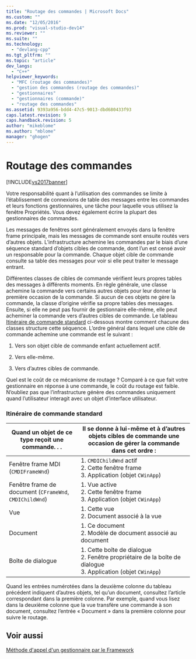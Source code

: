 ```yaml
---
title: "Routage des commandes | Microsoft Docs"
ms.custom: ""
ms.date: "12/05/2016"
ms.prod: "visual-studio-dev14"
ms.reviewer: ""
ms.suite: ""
ms.technology: 
  - "devlang-cpp"
ms.tgt_pltfrm: ""
ms.topic: "article"
dev_langs: 
  - "C++"
helpviewer_keywords: 
  - "MFC (routage des commandes)"
  - "gestion des commandes (routage des commandes)"
  - "gestionnaires"
  - "gestionnaires (commande)"
  - "routage des commandes"
ms.assetid: 9393a956-bdd4-47c5-9013-dbd680433f93
caps.latest.revision: 9
caps.handback.revision: 5
author: "mikeblome"
ms.author: "mblome"
manager: "ghogen"
---
```

# Routage des commandes
[!INCLUDE[vs2017banner](../assembler/inline/includes/vs2017banner.md)]

Votre responsabilité quant à l’utilisation des commandes se limite à l’établissement de connexions de table des messages entre les commandes et leurs fonctions gestionnaires, une tâche pour laquelle vous utilisez la fenêtre Propriétés. Vous devez également écrire la plupart des gestionnaires de commandes.  
  
 Les messages de fenêtres sont généralement envoyés dans la fenêtre frame principale, mais les messages de commande sont ensuite routés vers d’autres objets. L’infrastructure achemine les commandes par le biais d’une séquence standard d’objets cibles de commande, dont l’un est censé avoir un responsable pour la commande. Chaque objet cible de commande consulte sa table des messages pour voir si elle peut traiter le message entrant.  
  
 Différentes classes de cibles de commande vérifient leurs propres tables des messages à différents moments. En règle générale, une classe achemine la commande vers certains autres objets pour leur donner la première occasion de la commande. Si aucun de ces objets ne gère la commande, la classe d’origine vérifie sa propre tables des messages. Ensuite, si elle ne peut pas fournir de gestionnaire elle\-même, elle peut acheminer la commande vers d’autres cibles de commande. Le tableau [Itinéraire de commande standard](#_core_standard_command_route) ci\-dessous montre comment chacune des classes structure cette séquence. L’ordre général dans lequel une cible de commande achemine une commande est le suivant :  
  
1.  Vers son objet cible de commande enfant actuellement actif.  
  
2.  Vers elle\-même.  
  
3.  Vers d’autres cibles de commande.  
  
 Quel est le coût de ce mécanisme de routage ? Comparé à ce que fait votre gestionnaire en réponse à une commande, le coût du routage est faible. N’oubliez pas que l’infrastructure génère des commandes uniquement quand l’utilisateur interagit avec un objet d’interface utilisateur.  
  
### Itinéraire de commande standard  
  
|Quand un objet de ce type reçoit une commande. . .|Il se donne à lui\-même et à d’autres objets cibles de commande une occasion de gérer la commande dans cet ordre :|  
|--------------------------------------------------------|------------------------------------------------------------------------------------------------------------------------|  
|Fenêtre frame MDI  \(`CMDIFrameWnd`\)|1.  `CMDIChildWnd` actif<br />2.  Cette fenêtre frame<br />3.  Application \(objet `CWinApp`\)|  
|Fenêtre frame de document  \(`CFrameWnd`, `CMDIChildWnd`\)|1.  Vue active<br />2.  Cette fenêtre frame<br />3.  Application \(objet `CWinApp`\)|  
|Vue|1.  Cette vue<br />2.  Document associé à la vue|  
|Document|1.  Ce document<br />2.  Modèle de document associé au document|  
|Boîte de dialogue|1.  Cette boîte de dialogue<br />2.  Fenêtre propriétaire de la boîte de dialogue<br />3.  Application \(objet `CWinApp`\)|  
  
 Quand les entrées numérotées dans la deuxième colonne du tableau précédent indiquent d’autres objets, tel qu’un document, consultez l’article correspondant dans la première colonne. Par exemple, quand vous lisez dans la deuxième colonne que la vue transfère une commande à son document, consultez l’entrée « Document » dans la première colonne pour suivre le routage.  
  
## Voir aussi  
 [Méthode d'appel d'un gestionnaire par le Framework](../mfc/how-the-framework-calls-a-handler.md)
